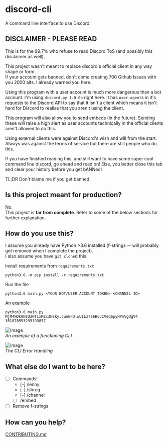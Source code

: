 # discord-cli
A command line interface to use Discord.

## DISCLAIMER - PLEASE READ
This is for the 99.7% who refuse to read Discord ToS (and possibly this disclaimer as well).

This project wasn't meant to replace discord's official client in any way shape or form.    
If your account gets banned, don't come creating 700 Github Issues with you 2000 alts. I already warned you here.

Using this program with a user account is much more dangerous than a bot account. I'm using `discord.py 1.0.0a` right here. It has `user-agent`s in it's requests to the Discord API to say that it isn't a client which means it isn't hard for Discord to realise that you aren't using the client.

This program will also allow you to send embeds (in the future). Sending these will raise a high alert as user accounts technically in the official clients aren't allowed to do this.

Using external clients were against Discord's wish and will from the start. Always was against the terms of service but there are still people who do this. 

If you have finished reading this, and still want to have some super cool command line discord, go ahead and read on! Else, you better close this tab and clear your history before you get bANNed!

TL;DR Don't blame me if you get banned.

## Is this project meant for production?
No.    
This project is **far from complete**. Refer to some of the below sections for further explanation.

## How do you use this?
I assume you already have Python >3.6 installed (f-strings -- will probably get removed when I complete the project).  
I also assume you have `git clone`d this.

Install requirements from `requirements.txt`
```
python3.6 -m pip install -r requirements.txt
```

Run the file
```
python3.6 main.py <YOUR BOT/USER ACCOUNT TOKEN> <CHANNEL ID>
```

An example
```
python3.6 main.py MjM4NDk0NzU2NTIxMzc3Nzky.CunGFQ.wUILz7z6HoJzVeq6pyHPmVgQgV4 381870553235193857
```

![image](https://i.imgur.com/QvY5GIM.png)    
*An example of a functioning CLI*

![image](https://i.imgur.com/z0kPupy.png)    
*The CLI Error Handling*

## What else do I want to be here?
- [ ] Commands! 
  - [-] /lenny
  - [-] /shrug
  - [-] /channel <CHANNEL ID>
  - [ ] /embed

- [ ] Remove f-strings

## How can you help?
[CONTRIBUTING.md](CONTRIBUTING.md)
